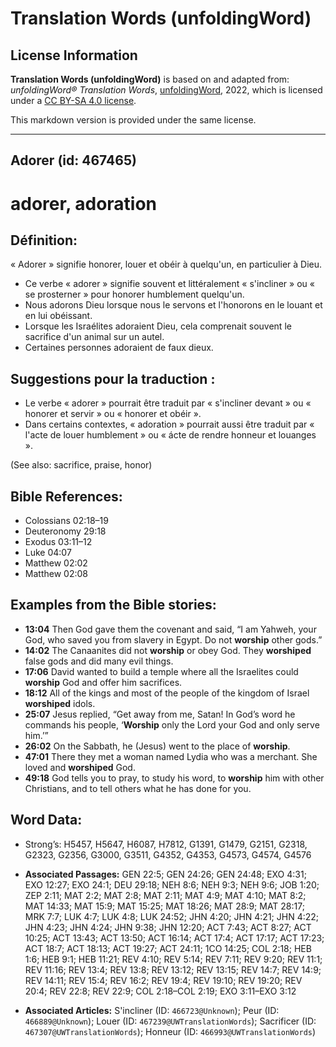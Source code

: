 # Translation Words (unfoldingWord)

## License Information

**Translation Words (unfoldingWord)** is based on and adapted from: _unfoldingWord® Translation Words_, [unfoldingWord](https://unfoldingword.org/utw), 2022, which is licensed under a [CC BY-SA 4.0 license](https://creativecommons.org/licenses/by-sa/4.0/legalcode.en).

This markdown version is provided under the same license.



--------------------------------

## Adorer (id: 467465)

adorer, adoration
=================

Définition:
-----------

« Adorer » signifie honorer, louer et obéir à quelqu'un, en particulier à Dieu.

* Ce verbe « adorer » signifie souvent et littéralement « s'incliner » ou « se prosterner » pour honorer humblement quelqu'un.
* Nous adorons Dieu lorsque nous le servons et l'honorons en le louant et en lui obéissant.
* Lorsque les Israélites adoraient Dieu, cela comprenait souvent le sacrifice d'un animal sur un autel.
* Certaines personnes adoraient de faux dieux.

Suggestions pour la traduction :
--------------------------------

* Le verbe « adorer » pourrait être traduit par « s'incliner devant » ou « honorer et servir » ou « honorer et obéir ».
* Dans certains contextes, « adoration » pourrait aussi être traduit par « l'acte de louer humblement » ou « ácte de rendre honneur et louanges ».

(See also: sacrifice, praise, honor)

Bible References:
-----------------

* Colossians 02:18–19
* Deuteronomy 29:18
* Exodus 03:11–12
* Luke 04:07
* Matthew 02:02
* Matthew 02:08

Examples from the Bible stories:
--------------------------------

* **13:04** Then God gave them the covenant and said, “I am Yahweh, your God, who saved you from slavery in Egypt. Do not **worship** other gods.”
* **14:02** The Canaanites did not **worship** or obey God. They **worshiped** false gods and did many evil things.
* **17:06** David wanted to build a temple where all the Israelites could **worship** God and offer him sacrifices.
* **18:12** All of the kings and most of the people of the kingdom of Israel **worshiped** idols.
* **25:07** Jesus replied, “Get away from me, Satan! In God’s word he commands his people, ‘**Worship** only the Lord your God and only serve him.’”
* **26:02** On the Sabbath, he (Jesus) went to the place of **worship**.
* **47:01** There they met a woman named Lydia who was a merchant. She loved and **worshiped** God.
* **49:18** God tells you to pray, to study his word, to **worship** him with other Christians, and to tell others what he has done for you.

Word Data:
----------

* Strong’s: H5457, H5647, H6087, H7812, G1391, G1479, G2151, G2318, G2323, G2356, G3000, G3511, G4352, G4353, G4573, G4574, G4576

* **Associated Passages:** GEN 22:5; GEN 24:26; GEN 24:48; EXO 4:31; EXO 12:27; EXO 24:1; DEU 29:18; NEH 8:6; NEH 9:3; NEH 9:6; JOB 1:20; ZEP 2:11; MAT 2:2; MAT 2:8; MAT 2:11; MAT 4:9; MAT 4:10; MAT 8:2; MAT 14:33; MAT 15:9; MAT 15:25; MAT 18:26; MAT 28:9; MAT 28:17; MRK 7:7; LUK 4:7; LUK 4:8; LUK 24:52; JHN 4:20; JHN 4:21; JHN 4:22; JHN 4:23; JHN 4:24; JHN 9:38; JHN 12:20; ACT 7:43; ACT 8:27; ACT 10:25; ACT 13:43; ACT 13:50; ACT 16:14; ACT 17:4; ACT 17:17; ACT 17:23; ACT 18:7; ACT 18:13; ACT 19:27; ACT 24:11; 1CO 14:25; COL 2:18; HEB 1:6; HEB 9:1; HEB 11:21; REV 4:10; REV 5:14; REV 7:11; REV 9:20; REV 11:1; REV 11:16; REV 13:4; REV 13:8; REV 13:12; REV 13:15; REV 14:7; REV 14:9; REV 14:11; REV 15:4; REV 16:2; REV 19:4; REV 19:10; REV 19:20; REV 20:4; REV 22:8; REV 22:9; COL 2:18–COL 2:19; EXO 3:11–EXO 3:12
* **Associated Articles:** S'incliner (ID: `466723@Unknown`); Peur (ID: `466889@Unknown`); Louer (ID: `467239@UWTranslationWords`); Sacrificer (ID: `467307@UWTranslationWords`); Honneur (ID: `466993@UWTranslationWords`)

